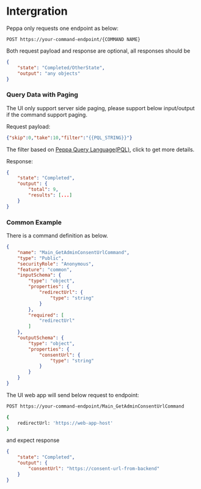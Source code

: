 Intergration
=====================

Peppa only requests one endpoint as below:

```
POST https://your-command-endpoint/{COMMAND NAME}

```

Both request payload and response are optional, all responses should be 

```json
{
    "state": "Completed/OtherState",
    "output": "any objects"
}

```



### Query Data with Paging

The UI only support server side paging, please support below input/output if the command support paging.

Request payload:
``` json
{"skip":0,"take":10,"filter":"{{PQL_STRING}}"}
```

The filter based on [Peppa Query Language(PQL)](../ui/grammar.md#peppa-query-language-pql), click to get more details.

Response:
``` json
{
    "state": "Completed",
    "output": {
        "total": 9,
        "results": [...]
    }
}
```

### Common Example

There is a command definition as below.

```json
{
	"name": "Main_GetAdminConsentUrlCommand",
	"type": "Public",
	"securityRole": "Anonymous",
	"feature": "common",
	"inputSchema": {
		"type": "object",
		"properties": {
			"redirectUrl": {
				"type": "string"
			}
		},
		"required": [
			"redirectUrl"
		]
	},
	"outputSchema": {
		"type": "object",
		"properties": {
			"consentUrl": {
				"type": "string"
			}
		}
	}
}
```

The UI web app will send below request to endpoint:
```bash
POST https://your-command-endpoint/Main_GetAdminConsentUrlCommand

{
    redirectUrl: 'https://web-app-host'
}

```
and expect response
```json
{
    "state": "Completed",
    "output": {
        "consentUrl": "https://consent-url-from-backend"
    }
}
```



